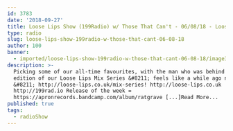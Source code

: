```yaml
---
id: 3783
date: '2018-09-27'
title: Loose Lips Show (199Radio) w/ Those That Can't - 06/08/18 - Loose Lips
type: radio
slug: loose-lips-show-199radio-w-those-that-cant-06-08-18
author: 100
banner:
  - imported/loose-lips-show-199radio-w-those-that-cant-06-08-18/image3783.jpeg
description: >-
  Picking some of our all-time favourites, with the man who was behind the 53rd
  edition of our Loose Lips Mix Series &#8211; feels like a while ago now
  &#8211; http://loose-lips.co.uk/mix-series! http://loose-lips.co.uk
  http://199rad.io Release of the week =
  https://apronrecords.bandcamp.com/album/ratgrave [...]Read More...
published: true
tags:
  - radioShow
---
```

